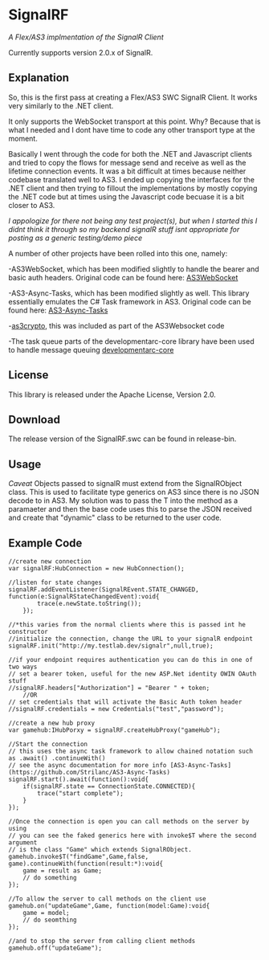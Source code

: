 SignalRF
========

*A Flex/AS3 implmentation of the SignalR Client*

Currently supports version 2.0.x of SignalR.

Explanation
-----------
So, this is the first pass at creating a Flex/AS3 SWC SignalR Client. It works very similarly to the .NET client.

It only supports the WebSocket transport at this point. Why? Because that is what I needed and I dont have time to code any other transport type at the moment. 

Basically I went through the code for both the .NET and Javascript clients and tried to copy the flows for message send and receive as well as the lifetime connection events.
It was a bit difficult at times because neither codebase translated well to AS3. I ended up copying the interfaces for the .NET client and then trying to fillout the implementations by mostly copying the .NET code but at times using the Javascript code becuase it is a bit closer to AS3.

*I appologize for there not being any test project(s), but when I started this I didnt think it through so my backend signalR stuff isnt appropriate for posting as a generic testing/demo piece*

A number of other projects have been rolled into this one, namely:

-AS3WebSocket, which has been modified slightly to handle the bearer and basic auth headers. Original code can be found here: [AS3WebSocket](https://github.com/Worlize/AS3WebSocket)

-AS3-Async-Tasks, which has been modified slightly as well. This library essentially emulates the C# Task framework in AS3. Original code can be found here: [AS3-Async-Tasks](https://github.com/Strilanc/AS3-Async-Tasks)

-[as3crypto](http://code.google.com/p/as3crypto/), this was included as part of the AS3Websocket code

-The task queue parts of the developmentarc-core library have been used to handle message queuing [developmentarc-core](https://code.google.com/p/developmentarc-core/)

License
-------
This library is released under the Apache License, Version 2.0.

Download
--------
The release version of the SignalRF.swc can be found in release-bin.

Usage
--------
*Caveat*
Objects passed to signalR must extend from the SignalRObject class. This is used to facilitate type generics on AS3 since there is no JSON decode to <T> in AS3. My solution was to pass the T into the method as a paramaeter and then the base code uses this to parse the JSON received and create that "dynamic" class to be returned to the user code.

Example Code
--------
    
	//create new connection
	var signalRF:HubConnection = new HubConnection();
	
	//listen for state changes
	signalRF.addEventListener(SignalREvent.STATE_CHANGED, function(e:SignalRStateChangedEvent):void{
    		trace(e.newState.toString());
    	});
	
	//*this varies from the normal clients where this is passed int he constructor
	//initialize the connection, change the URL to your signalR endpoint
	signalRF.init("http://my.testlab.dev/signalr",null,true);
	
	//if your endpoint requires authentication you can do this in one of two ways
	// set a bearer token, useful for the new ASP.Net identity OWIN OAuth stuff
	//signalRF.headers["Authorization"] = "Bearer " + token;
		//OR
	// set credentials that will activate the Basic Auth token header
	//signalRF.credentials = new Credentials("test","password");
	
	//create a new hub proxy
	var gamehub:IHubPorxy = signalRF.createHubProxy("gameHub");
	
	//Start the connection
	// this uses the async task framework to allow chained notation such as .await() .continueWith()
	// see the async documentation for more info [AS3-Async-Tasks](https://github.com/Strilanc/AS3-Async-Tasks)
	signalRF.start().await(function():void{
		if(signalRF.state == ConnectionState.CONNECTED){
			trace("start complete");
		}
	});
	
	//Once the connection is open you can call methods on the server by using
	// you can see the faked generics here with invoke$T where the second argument
	// is the class "Game" which extends SignalRObject.
	gamehub.invoke$T("findGame",Game,false, game).continueWith(function(result:*):void{
		game = result as Game;
		// do something
	});
	
	//To allow the server to call methods on the client use
	gamehub.on("updateGame",Game, function(model:Game):void{
		game = model;
		// do seomthing
	});
	
	//and to stop the server from calling client methods
	gamehub.off("updateGame");
